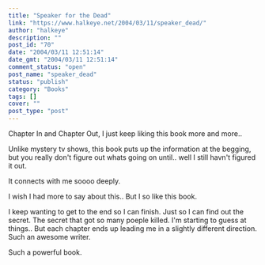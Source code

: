 ```yaml
---
title: "Speaker for the Dead"
link: "https://www.halkeye.net/2004/03/11/speaker_dead/"
author: "halkeye"
description: ""
post_id: "70"
date: "2004/03/11 12:51:14"
date_gmt: "2004/03/11 12:51:14"
comment_status: "open"
post_name: "speaker_dead"
status: "publish"
category: "Books"
tags: []
cover: ""
post_type: "post"
---
```


Chapter In and Chapter Out, I just keep liking this book more and more..

Unlike mystery tv shows, this book puts up the information at the begging, but you really don't figure out whats going on until.. well I still havn't figured it out.

It connects with me soooo deeply.

I wish I had more to say about this.. But I so like this book.

I keep wanting to get to the end so I can finish. Just so I can find out the secret. The secret that got so many poeple killed. I'm starting to guess at things.. But each chapter ends up leading me in a slightly different direction. Such an awesome writer.

Such a powerful book.
